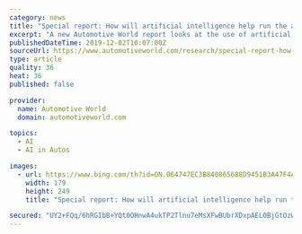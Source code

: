 ```yaml
---
category: news
title: "Special report: How will artificial intelligence help run the auto industry?"
excerpt: "A new Automotive World report looks at the use of artificial intelligence (AI) in corporate and non-driving aspects of automotive ... Discussion about the use of AI in the automotive industry most frequently focuses on AI in self-driving and autonomous vehicle (AV) applications, but there is a significant place for AI deployment in many other ..."
publishedDateTime: 2019-12-02T10:07:00Z
sourceUrl: https://www.automotiveworld.com/research/special-report-how-will-artificial-intelligence-help-run-the-auto-industry/
type: article
quality: 36
heat: 36
published: false

provider:
  name: Automotive World
  domain: automotiveworld.com

topics:
  - AI
  - AI in Autos

images:
  - url: https://www.bing.com/th?id=ON.064747EC3B840865688D9451B3A47F4A
    width: 179
    height: 249
    title: "Special report: How will artificial intelligence help run the auto industry?"

secured: "UY2+FQq/6hRGIbB+YQt0OHnwA4ukTP2Tlnu7eMsXFwBUbrXDxpAELOBjGtOzWW6JaQnL1kLafDSB5NsAXpEdfKQDUZ3tOfS+bS91FamYgU1Z/wofyq/qffMM1YISkbLZJhGps3FFP12TY+figUk7ZjaFUkVLymDj7c1C/ny2CrLjxMkmVwFgykyZKT8Ho3KnREIThde7dQYoH0bmsDoctXOV3iudCAxSvYDm2SEkfleSC6SQ7iPcGDSHBKw+oWoeC1qXsUMoU06mPj+jy0fv+w==;Il32Wm5P3L/PX3RoLQmsTg=="
---
```


